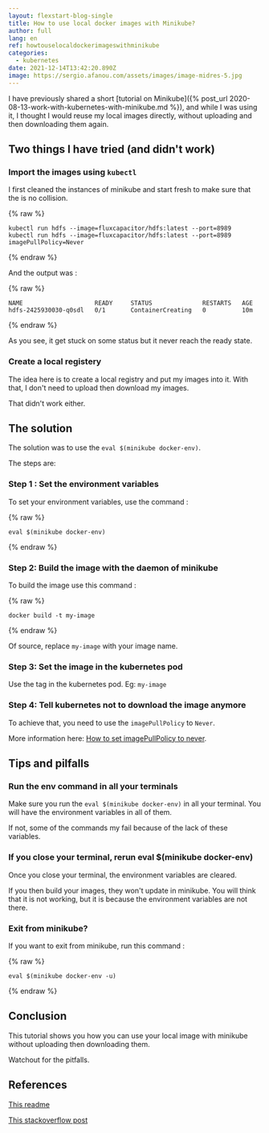 ```yaml
---
layout: flexstart-blog-single
title: How to use local docker images with Minikube?
author: full
lang: en
ref: howtouselocaldockerimageswithminikube
categories:
  - kubernetes
date: 2021-12-14T13:42:20.890Z
image: https://sergio.afanou.com/assets/images/image-midres-5.jpg
---
```

I have previously shared a short [tutorial on Minikube]({% post_url 2020-08-13-work-with-kubernetes-with-minikube.md %}), and while I was using it, I thought I would reuse my local images directly, without uploading and then downloading them again.

## Two things I have tried (and didn't work)

### Import the images using ```kubectl```

I first cleaned the instances of minikube and start fresh to make sure that the is no collision.

{% raw %}
```
kubectl run hdfs --image=fluxcapacitor/hdfs:latest --port=8989
kubectl run hdfs --image=fluxcapacitor/hdfs:latest --port=8989 imagePullPolicy=Never
```
{% endraw %}

And the output was :

{% raw %}
```
NAME                    READY     STATUS              RESTARTS   AGE
hdfs-2425930030-q0sdl   0/1       ContainerCreating   0          10m
```
{% endraw %}

As you see, it get stuck on some status but it never reach the ready state.


### Create a local registery

The idea here is to create a local registry and put my images into it. With that, I don't need to upload then download my images.

That didn't work either.

## The solution

The solution was to use the ```eval $(minikube docker-env)```.

The steps are:

### Step 1 : Set the environment variables

To set your environment variables, use the command :

{% raw %}
```
eval $(minikube docker-env)
```
{% endraw %}


### Step 2: Build the image with the daemon of minikube

To build the image use this command :

{% raw %}
```
docker build -t my-image
```
{% endraw %}

Of source, replace ```my-image``` with your image name.

### Step 3: Set the image in the kubernetes pod

Use the tag in the kubernetes pod.
Eg: ```my-image```


### Step 4: Tell kubernetes not to download the image anymore

To achieve that, you need to use the ```imagePullPolicy``` to ```Never```.

More information here: [How to set imagePullPolicy to never](https://kubernetes.io/docs/concepts/containers/images/#updating-images).


## Tips and pilfalls

### Run the env command in all your terminals

Make sure you run the ```eval $(minikube docker-env)``` in all your terminal. You will have the environment variables in all of them. 

If not, some of the commands my fail because of the lack of these variables.

### If you close your terminal, rerun eval $(minikube docker-env)

Once you close your terminal, the environment variables are cleared.

If you then build your images, they won't update in minikube. You will think that it is not working, but it is because the environment variables are not there.

### Exit from minikube?

If you want to exit from minikube, run this command :

{% raw %}
```
eval $(minikube docker-env -u)
```
{% endraw %}


## Conclusion

This tutorial shows you how you can use your local image with minikube without uploading then downloading them.

Watchout for the pitfalls.


## References

[This readme](https://github.com/kubernetes/minikube/blob/0c616a6b42b28a1aab8397f5a9061f8ebbd9f3d9/README.md#reusing-the-docker-daemon)

[This stackoverflow post](https://stackoverflow.com/questions/42564058/how-to-use-local-docker-images-with-minikube)
